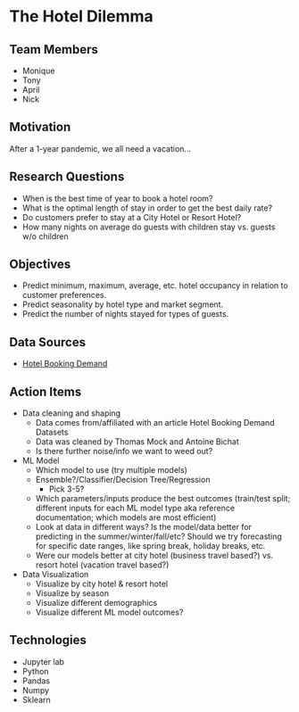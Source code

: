 # The Hotel Dilemma

## **Team Members**
- Monique
- Tony 
- April 
- Nick 

## **Motivation**

After a 1-year pandemic, we all need a vacation...

## **Research Questions**
- When is the best time of year to book a hotel room?
- What is the optimal length of stay in order to get the best daily rate?
- Do customers prefer to stay at a City Hotel or Resort Hotel? 
- How many nights on average do guests with children stay vs. guests w/o children

## **Objectives**
- Predict minimum, maximum, average, etc. hotel occupancy in relation to customer preferences.
- Predict seasonality by hotel type and market segment.
- Predict the number of nights stayed for types of guests.

## **Data Sources**
- [Hotel Booking Demand](https://www.kaggle.com/jessemostipak/hotel-booking-demand)


## **Action Items**
- Data cleaning and shaping
  - Data comes from/affiliated with an article Hotel Booking Demand Datasets 
  - Data was cleaned by Thomas Mock and Antoine Bichat
  - Is there further noise/info we want to weed out?
- ML Model
  - Which model to use (try multiple models)
  - Ensemble?/Classifier/Decision Tree/Regression
    - Pick 3-5?
  - Which parameters/inputs produce the best outcomes (train/test split; different inputs for each ML model type aka reference documentation; which models are most efficient)
  - Look at data in different ways? Is the model/data better for predicting in the summer/winter/fall/etc? Should we try forecasting for specific date ranges, like spring break, holiday breaks, etc.
  - Were our models better at city hotel (business travel based?) vs. resort hotel (vacation travel based?)
- Data Visualization 
  - Visualize by city hotel & resort hotel
  - Visualize by season
  - Visualize different demographics
  - Visualize different ML model outcomes?

## **Technologies**
- Jupyter lab
- Python
- Pandas
- Numpy
- Sklearn



